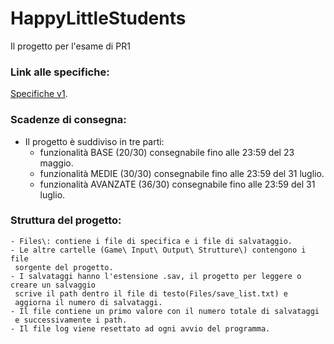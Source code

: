 # HappyLittleStudents

Il progetto per l'esame di PR1 

### Link alle specifiche:
[Specifiche v1](Files/Specifiche_v1.1.pdf).

### Scadenze di consegna:
  - Il progetto è suddiviso in tre parti:
      - funzionalità BASE (20/30) consegnabile fino alle 23:59 del 23 maggio.
      - funzionalità MEDIE (30/30) consegnabile fino alle 23:59 del 31 luglio.
      - funzionalità AVANZATE (36/30) consegnabile fino alle 23:59 del 31 luglio.

### Struttura del progetto:
    - Files\: contiene i file di specifica e i file di salvataggio.
    - Le altre cartelle (Game\ Input\ Output\ Strutture\) contengono i file
     sorgente del progetto.
    - I salvataggi hanno l'estensione .sav, il progetto per leggere o creare un salvaggio
     scrive il path dentro il file di testo(Files/save_list.txt) e
     aggiorna il numero di salvataggi.
    - Il file contiene un primo valore con il numero totale di salvataggi
     e successivamente i path.
    - Il file log viene resettato ad ogni avvio del programma.